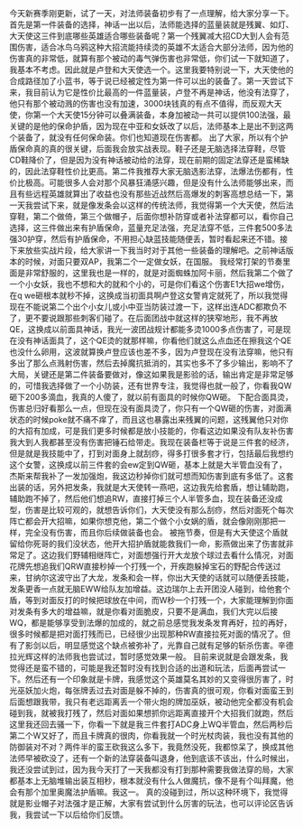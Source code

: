   今天新赛季刚更新，试了一天，对法师装备初步有了一点理解，给大家分享一下。首先是第一件装备的选择，神话一出以后，法师能选择的蓝量装就是残翼、如灯、大天使这三件到底哪些英雄适合哪些装备呢？第一个残翼减大招CD大到人会有范围伤害，适合冰鸟乌鸦这种大招流能持续烫的英雄不太适合大部分法师，因为他的伤害真的非常低，就算有那个被动的毒气弹伤害也非常低，你们试一下就知道了，我基本不考虑。因此就是卢登和大天使选一个。这里我要特别说一下，大天使他的合成路径加了小蓝书，等于说已经被定性为第一件可以出的装备了。第一天尝试下来，我目前认为它是性价比最高的一件蓝量装，卢登不再是神话，他没有法穿了，他只有那个被动溅的伤害也没有加速，3000块钱真的有点不值得，而反观大天使，你第一个大天使15分钟可以叠满装备，本身加被动一共可以提供100法强，最关键的是他的保命护盾，因为现在中亚和女妖改了以后，法师基本上是出不到这两个装备了，就没有任何保命装。你们也知道现在伤害都。
  出了大家，所以有个护盾保命真的真的很关键，后面我会放实战表现。鞋子还是无脑选择法穿鞋，尽管CD鞋降价了，但是因为没有神话被动给的法穿，现在前期的固定法穿还是蛮稀缺的，因此法穿鞋性价比更高。第二件我推荐大家无脑选影法穿，法爆法伤都有，性价比极高。可能很多人会对那个风暴狂涌感兴趣，但是没有什么法师能够出来，而且有些远程英雄就算出了收益也没有那些近战然后高爆发的刺客高想总结一下，第一天我尝试下来，就是像发条会以这样的传统法师，我觉得第一个大天使，然后法穿鞋，第二个做倚，第三个做帽子，后面你想补防穿或者补法穿都可以，看你自己选择，这三件做出来有护盾保命，蓝量充足法强，充足法穿不低，三件套500多法强30护穿，然后有护盾保命，不用担心缺蓝技能随便丢，暂时看起来还不错。接下来放些实战片段，给大家讲一下我当时对于其他一些装备的理解吧。之前神话版本的时候，对面只要双AP，我第二个一定做女妖，在国服。
  我经常打架的节奏里面是非常舒服的，这里我也是一样的，就是对面蜘蛛加阿卡丽，然后我第二个做了一个小女妖，我也不想和大的就和个小的，可是你们看这个伤害E1大招we增伤，在q we砸根本就秒不掉，这换成当初面具啊卢登这女警肯定就死了，所以我觉得现在不能说第二个出个小女儿或小中亚当防装过渡一下，这样出连ADC都欺负不了，更不要说跟那些刺客们碰了。在后面团战中就这样的狭窄地形，我不再放QE，这换成以前面具神话，我光一波团战规计都能多烫1000多点伤害了，可是现在没有神话面具了，这个QE烫的就那样嘛，你看他们就这么点血还在擦我这个QE也没什么卵用，这波就算换卢登应该也差不多，因为卢登现在没有法穿嘛，他只有多出了那么点溅射伤害，然后去掉魔抗抵消的，其实也多不了多少输出，影响不了大局，关键还是第二件装备要做对，像这如果我是影验的话，输出肯定是非常足够的，可惜我选择做了一个小防装，还有世界专注，我觉得也就一般了，你看我QW砸下200多滴血，我真的人傻了，就以前有面具的时候你QW砸。
  下配合面具烫，伤害总归好看那么一点，但现在没有面具烫了，你只有一个QW砸的伤害，对面满状态的时候poke就不痛不痒了，而且这也暴露出来残翼的问题，这残翼他只对你的大招有加成，可是我们更多时候都是放小技能的，你看这边如果没有队友补伤害我大到人我都甚至没有伤害把锤石给带走。我现在装备栏等于说是三件套的经济，但是就是我技能中了，打到对面身上就刮痧，得多打很多套才行，包括最后我想约这个女警，这换成以前三件套的会ew定到QW砸，基本上就是大半管血没有了，杰斯来帮我补了一发加强炮，我这边秒掉你们就可想而知伤害到底有多低了。这套出装的话，另外把发条，我就是大天使转一燕吧，这边我先给套盾，想让辅助跑，辅助跑不掉了，然后他们想追RW，直接打掉三个人半管多血，现在装备还没成型，伤害是比较可观的，就想告诉你们，大天使没有那么刮痧，然后对面死个每次阵亡都会开大招嘛，如果你想克他，第二个做个小女娲的盾，就会像刚刚那把一样，完全没有伤害，而且你后续做装备也会。
  被拖节奏，但是有大天使这个盾就留给你死哥的我们没状态，他开大招护盾就能救我们一命，影燕做出来了伤害就非常足了。这边我们野辅相继阵亡，对面想强行开大龙放个球过去看什么情况，对面花牌先想追我们QRW直接秒掉一个打残一个，开疾跑躲掉宝石的野配合传送过来，甘纳尔这波守出了大龙，发条和会一样，你出大天使的话就可以随便丢技能，发条更香一点就无脑EWW给队友加增益。这边瑞尔上去开团没人碰到，给他套个盾，等到对面反打的时候把球放在中间，而W秒一个打残一个，大家能理解到你面对发条有多大的增益嘛，就是你看对面脆皮，只要不是满血，我们大完以后接WQ，都是能够享受到法爆的加成的，就之前总感觉我发条发育再好，拉的再好，很多时候都是把对面打残而已，已经很少出现那种RW直接拉死对面的情况了。但有了影剑以后，明显感觉这个缺点被弥补了，光靠自己就有足够的斩杀伤害。辛德拉光辉这样的法师我也尝试过，暂时感觉效果一般。
  目前来说就是会跟发条，我觉得还是蛮不错的，可能是我还暂时没有找到合适的出道和玩法，后面再尝试一下。然后还有一个印象就是卡牌，我感觉这个英雄莫名其妙的又变得很厉害了，时光巫妖加火炮，每张牌丢过去对面是躲不掉的，伤害真的很可观，你看对面蛮王到后面想跟我带，我只有老远距离丢一个带火炮的牌加巫妖，被动他完全都没有机会碰到我，就被我打残了，然后对面如果想抓你远距离直接开个大招我们就跑，然后这里我还回去骚一下，你看一下就是我三件套打ADC身上WQ半管血，然后两秒后第二个W又好了，而且卡牌真的很肉，你看我就一个时光杖肉装，我也没有其他的防御装对不对？两件半的蛮王砍我这么多下，我竟然没死，我都惊呆了，换成其他法师早被砍没了，还有一个新的法穿装备叫退身，他到底该不该出，什么时候出，我还没尝试到过，因为我今天打了一天我都没有打到那种需要我做法穿的局，大家都基本上无脑堆输出装互相秒，根本就没有什么人做魔抗，像不是有个叫拜魔，他会有那个加里奥魔法护盾嘛。我这一。
  真的没碰到过，所以这种环境下，我觉得就是影业帽子对法强才是正解，大家有尝试到什么厉害的玩法，也可以评论区告诉我，我尝试一下以后给你们反馈。